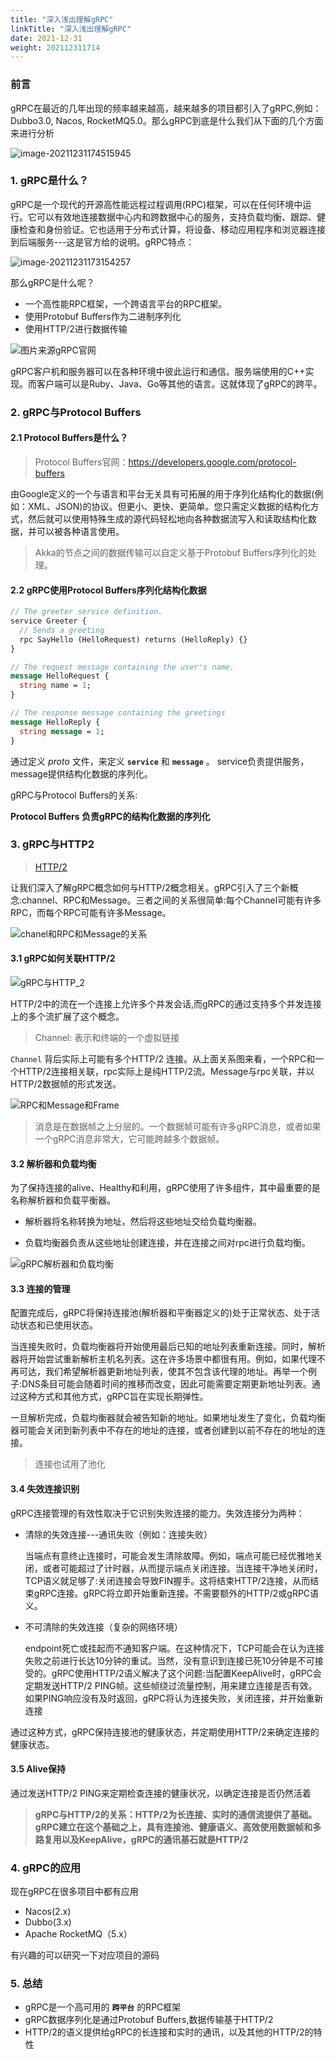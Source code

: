 ```yaml
---
title: "深入浅出理解gRPC"
linkTitle: "深入浅出理解gRPC"
date: 2021-12-31
weight: 202112311714
---
```


### 前言

gRPC在最近的几年出现的频率越来越高，越来越多的项目都引入了gRPC,例如：Dubbo3.0, Nacos, RocketMQ5.0。那么gRPC到底是什么我们从下面的几个方面来进行分析

![image-20211231174515945](https://raw.githubusercontent.com/mxsm/picture/main/gRPC/image-20211231174515945.png)

### 1. gRPC是什么？

gRPC是一个现代的开源高性能远程过程调用(RPC)框架，可以在任何环境中运行。它可以有效地连接数据中心内和跨数据中心的服务，支持负载均衡、跟踪、健康检查和身份验证。它也适用于分布式计算，将设备、移动应用程序和浏览器连接到后端服务---这是官方给的说明。gRPC特点：

![image-20211231173154257](https://raw.githubusercontent.com/mxsm/picture/main/gRPC/image-20211231173154257.png)

那么gRPC是什么呢？

- 一个高性能RPC框架，一个跨语言平台的RPC框架。
- 使用Protobuf Buffers作为二进制序列化
- 使用HTTP/2进行数据传输

![图片来源gRPC官网](https://raw.githubusercontent.com/mxsm/picture/main/gRPC/image-20211231173654659.png)

gRPC客户机和服务器可以在各种环境中彼此运行和通信。服务端使用的C++实现。而客户端可以是Ruby、Java、Go等其他的语言。这就体现了gRPC的跨平。

### 2. gRPC与Protocol Buffers

#### 2.1 Protocol Buffers是什么？

> Protocol Buffers官网：https://developers.google.com/protocol-buffers

由Google定义的一个与语言和平台无关具有可拓展的用于序列化结构化的数据(例如：XML、JSON)的协议。但更小、更快、更简单。您只需定义数据的结构化方式，然后就可以使用特殊生成的源代码轻松地向各种数据流写入和读取结构化数据，并可以被各种语言使用。

> Akka的节点之间的数据传输可以自定义基于Protobuf Buffers序列化的处理。

#### 2.2  gRPC使用Protocol Buffers序列化结构化数据

```protobuf
// The greeter service definition.
service Greeter {
  // Sends a greeting
  rpc SayHello (HelloRequest) returns (HelloReply) {}
}

// The request message containing the user's name.
message HelloRequest {
  string name = 1;
}

// The response message containing the greetings
message HelloReply {
  string message = 1;
}
```

通过定义 *proto* 文件，来定义 **`service`** 和 **`message`** 。 service负责提供服务， message提供结构化数据的序列化。

gRPC与Protocol Buffers的关系:

**Protocol Buffers 负责gRPC的结构化数据的序列化**

### 3. gRPC与HTTP2

> [HTTP/2](https://developers.google.com/web/fundamentals/performance/http2?hl=zh-cn)

让我们深入了解gRPC概念如何与HTTP/2概念相关。gRPC引入了三个新概念:channel、RPC和Message。三者之间的关系很简单:每个Channel可能有许多RPC，而每个RPC可能有许多Message。

![chanel和RPC和Message的关系](https://raw.githubusercontent.com/mxsm/picture/main/gRPC/chanel%E5%92%8CRPC%E5%92%8CMessage%E7%9A%84%E5%85%B3%E7%B3%BB.png)

#### 3.1 gRPC如何关联HTTP/2

![gRPC与HTTP_2](https://raw.githubusercontent.com/mxsm/picture/main/gRPC/gRPC%E4%B8%8EHTTP_2.png)

HTTP/2中的流在一个连接上允许多个并发会话,而gRPC的通过支持多个并发连接上的多个流扩展了这个概念。

> Channel: 表示和终端的一个虚拟链接

`Channel` 背后实际上可能有多个HTTP/2 连接。从上面关系图来看，一个RPC和一个HTTP/2连接相关联，rpc实际上是纯HTTP/2流。Message与rpc关联，并以HTTP/2数据帧的形式发送。

![RPC和Message和Frame](https://raw.githubusercontent.com/mxsm/picture/main/gRPC/RPC%E5%92%8CMessage%E5%92%8CFrame.png)

> 消息是在数据帧之上分层的。一个数据帧可能有许多gRPC消息，或者如果一个gRPC消息非常大，它可能跨越多个数据帧。

#### 3.2 解析器和负载均衡

为了保持连接的alive、Healthy和利用，gRPC使用了许多组件，其中最重要的是名称解析器和负载平衡器。

- 解析器将名称转换为地址，然后将这些地址交给负载均衡器。

- 负载均衡器负责从这些地址创建连接，并在连接之间对rpc进行负载均衡。

![gRPC解析器和负载均衡](https://raw.githubusercontent.com/mxsm/picture/main/gRPC/gRPC%E8%A7%A3%E6%9E%90%E5%99%A8%E5%92%8C%E8%B4%9F%E8%BD%BD%E5%9D%87%E8%A1%A1.png)

#### 3.3 连接的管理

配置完成后，gRPC将保持连接池(解析器和平衡器定义的)处于正常状态、处于活动状态和已使用状态。

当连接失败时，负载均衡器将开始使用最后已知的地址列表重新连接。同时，解析器将开始尝试重新解析主机名列表。这在许多场景中都很有用。例如，如果代理不再可达，我们希望解析器更新地址列表，使其不包含该代理的地址。再举一个例子:DNS条目可能会随着时间的推移而改变，因此可能需要定期更新地址列表。通过这种方式和其他方式，gRPC旨在实现长期弹性。

一旦解析完成，负载均衡器就会被告知新的地址。如果地址发生了变化，负载均衡器可能会关闭到新列表中不存在的地址的连接，或者创建到以前不存在的地址的连接。

> 连接也试用了池化

#### 3.4 失效连接识别

gRPC连接管理的有效性取决于它识别失败连接的能力。失效连接分为两种：

- 清除的失效连接---通讯失败（例如：连接失败）

  当端点有意终止连接时，可能会发生清除故障。例如，端点可能已经优雅地关闭，或者可能超过了计时器，从而提示端点关闭连接。当连接干净地关闭时，TCP语义就足够了:关闭连接会导致FIN握手。这将结束HTTP/2连接，从而结束gRPC连接。gRPC将立即开始重新连接。不需要额外的HTTP/2或gRPC语义。

- 不可清除的失效连接（复杂的网络环境）

  endpoint死亡或挂起而不通知客户端。在这种情况下，TCP可能会在认为连接失败之前进行长达10分钟的重试。当然，没有意识到连接已死10分钟是不可接受的。gRPC使用HTTP/2语义解决了这个问题:当配置KeepAlive时，gRPC会定期发送HTTP/2 PING帧。这些帧绕过流量控制，用来建立连接是否有效。如果PING响应没有及时返回，gRPC将认为连接失败，关闭连接，并开始重新连接

通过这种方式，gRPC保持连接池的健康状态，并定期使用HTTP/2来确定连接的健康状态。

#### 3.5 Alive保持

通过发送HTTP/2 PING来定期检查连接的健康状况，以确定连接是否仍然活着

> **gRPC与HTTP/2的关系：HTTP/2为长连接、实时的通信流提供了基础。gRPC建立在这个基础之上，具有连接池、健康语义、高效使用数据帧和多路复用以及KeepAlive，gRPC的通讯基石就是HTTP/2**

### 4. gRPC的应用

现在gRPC在很多项目中都有应用

- Nacos(2.x)
- Dubbo(3.x)
- Apache RocketMQ（5.x）

有兴趣的可以研究一下对应项目的源码

### 5. 总结

- gRPC是一个高可用的 **`跨平台`** 的RPC框架
- gRPC数据序列化是通过Protobuf Buffers,数据传输基于HTTP/2
- HTTP/2的语义提供给gRPC的长连接和实时的通讯，以及其他的HTTP/2的特性
